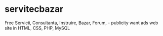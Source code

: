 # servitecbazar
Free  Servicii, Consultanta, Instruire, Bazar, Forum, -  publicity want ads web site in HTML, CSS, PHP, MySQL
